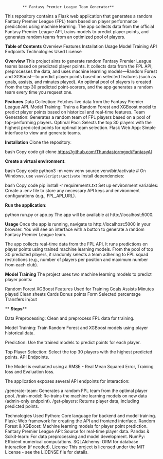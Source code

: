             ** Fantasy Premier League Team Generator**
This repository contains a Flask web application that generates a random Fantasy Premier League (FPL) team based on player performance predictions using machine learning. The app collects data from the official Fantasy Premier League API, trains models to predict player points, and generates random teams from an optimized pool of players.

**Table of Contents**
Overview
Features
Installation
Usage
Model Training
API Endpoints
Technologies Used
License

**Overview**
This project aims to generate random Fantasy Premier League teams based on predicted player points. It collects data from the FPL API, preprocesses the data, and uses machine learning models—Random Forest and XGBoost—to predict player points based on selected features (such as goals, assists, and minutes played). An optimal pool of players is created from the top 30 predicted point-scorers, and the app generates a random team every time you request one.

**Features**
Data Collection: Fetches live data from the Fantasy Premier League API.
Model Training: Trains a Random Forest and XGBoost model to predict player points based on historical and real-time features.
Team Generation: Generates a random team of FPL players based on a pool of top-performing players.
Optimal Pool: Selects the top 30 players with the highest predicted points for optimal team selection.
Flask Web App: Simple interface to view and generate teams.

**Installation**
Clone the repository:

bash
Copy code
git clone https://github.com/Thundastormgod/FantasyAI


**Create a virtual environment:**

bash
Copy code
python3 -m venv venv
source venv/bin/activate  # On Windows, use `venv\Scripts\activate`
Install dependencies:

bash
Copy code
pip install -r requirements.txt
Set up environment variables: Create a .env file to store any necessary API keys and environment configurations (e.g., FPL_API_URL).

**Run the application:**

python run.py or app.py
The app will be available at http://localhost:5000.

**Usage**
Once the app is running, navigate to http://localhost:5000 in your browser. You will see an interface with a button to generate a random Fantasy Premier League team.

The app collects real-time data from the FPL API.
It runs predictions on player points using trained machine learning models.
From the pool of top 30 predicted players, it randomly selects a team adhering to FPL squad restrictions (e.g., number of players per position and maximum number from each club).


**Model Training**
The project uses two machine learning models to predict player points:

Random Forest
XGBoost
Features Used for Training
Goals
Assists
Minutes played
Clean sheets
Cards
Bonus points
Form
Selected percentage
Transfers in/out

**
**Steps****

Data Preprocessing: Clean and preprocess FPL data for training.

Model Training: Train Random Forest and XGBoost models using player historical data.

Prediction: Use the trained models to predict points for each player.

Top Player Selection: Select the top 30 players with the highest predicted points.
API Endpoints.

The Model is evaluated using a  RMSE - Real Mean Squared Error, Training loss and Evaluation loss.


The application exposes several API endpoints for interaction:

/generate-team: Generates a random FPL team from the optimal player pool.
/train-model: Re-trains the machine learning models on new data (admin-only endpoint).
/get-players: Returns player data, including predicted points.

Technologies Used
Python: Core language for backend and model training.
Flask: Web framework for creating the API and frontend interface.
Random Forest & XGBoost: Machine learning models for player point prediction.
Fantasy Premier League API: Source for real-time player data.
Pandas & Scikit-learn: For data preprocessing and model development.
NumPy: Efficient numerical computations.
SQLAlchemy: ORM for database interaction (if needed).
License
This project is licensed under the MIT License - see the LICENSE file for details.

